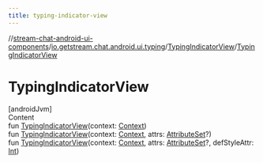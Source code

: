 ```yaml
---
title: typing-indicator-view
---
```

//[stream-chat-android-ui-components](../../../index.md)/[io.getstream.chat.android.ui.typing](../index.md)/[TypingIndicatorView](index.md)/[TypingIndicatorView](TypingIndicatorView.md)



# TypingIndicatorView  
[androidJvm]  
Content  
fun [TypingIndicatorView](TypingIndicatorView.md)(context: [Context](https://developer.android.com/reference/kotlin/android/content/Context.html))  
fun [TypingIndicatorView](TypingIndicatorView.md)(context: [Context](https://developer.android.com/reference/kotlin/android/content/Context.html), attrs: [AttributeSet](https://developer.android.com/reference/kotlin/android/util/AttributeSet.html)?)  
fun [TypingIndicatorView](TypingIndicatorView.md)(context: [Context](https://developer.android.com/reference/kotlin/android/content/Context.html), attrs: [AttributeSet](https://developer.android.com/reference/kotlin/android/util/AttributeSet.html)?, defStyleAttr: [Int](https://kotlinlang.org/api/latest/jvm/stdlib/kotlin/-int/index.html))  



